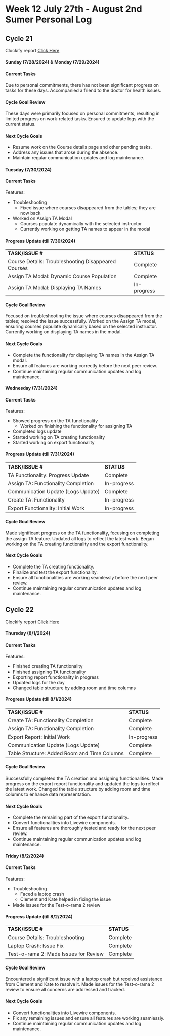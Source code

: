  # Week 12 July 27th - August 2nd Sumer Personal Log

## Cycle 21

Clockify report [Click Here](https://app.clockify.me/reports/summary?start=2024-07-27T00:00:00.000Z&end=2024-07-31T23:59:59.999Z&filterValuesData=%7B%22users%22:%5B%226657a665c1d0df08761294fb%22%5D,%22userAndGroup%22:%5B%5D%7D&filterOptions=%7B%22userAndGroup%22:%7B%22status%22:%22ACTIVE_WITH_PENDING%22%7D%7D)

#### Sunday (7/28/2024) & Monday (7/29/2024)

#### Current Tasks

Due to personal commitments, there has not been significant progress on tasks for these days. Accompanied a friend to the doctor for health issues. 

#### Cycle Goal Review

These days were primarily focused on personal commitments, resulting in limited progress on work-related tasks. Ensured to update logs with the current status.

#### Next Cycle Goals

- Resume work on the Course details page and other pending tasks.
- Address any issues that arose during the absence.
- Maintain regular communication updates and log maintenance.

#### Tuesday (7/30/2024)

#### Current Tasks

Features:
- Troubleshooting
  - Fixed issue where courses disappeared from the tables; they are now back
- Worked on Assign TA Modal
  - Courses populate dynamically with the selected instructor
  - Currently working on getting TA names to appear in the modal

#### Progress Update (till 7/30/2024)

<table>
    <tr>
        <td><strong>TASK/ISSUE #</strong></td>
        <td><strong>STATUS</strong></td>
    </tr>
    <tr>
        <td>Course Details: Troubleshooting Disappeared Courses</td>
        <td>Complete</td>
    </tr>
    <tr>
        <td>Assign TA Modal: Dynamic Course Population</td>
        <td>Complete</td>
    </tr>
    <tr>
        <td>Assign TA Modal: Displaying TA Names</td>
        <td>In-progress</td>
    </tr>
</table>

#### Cycle Goal Review

Focused on troubleshooting the issue where courses disappeared from the tables; resolved the issue successfully. Worked on the Assign TA modal, ensuring courses populate dynamically based on the selected instructor. Currently working on displaying TA names in the modal.

#### Next Cycle Goals

- Complete the functionality for displaying TA names in the Assign TA modal.
- Ensure all features are working correctly before the next peer review.
- Continue maintaining regular communication updates and log maintenance.


#### Wednesday (7/31/2024)

#### Current Tasks

Features:
- Showed progress on the TA functionality
  - Worked on finishing the functionality for assigning TA
- Completed logs update
- Started working on TA creating functionality
- Started working on export functionality

#### Progress Update (till 7/31/2024)

<table>
    <tr>
        <td><strong>TASK/ISSUE #</strong></td>
        <td><strong>STATUS</strong></td>
    </tr>
    <tr>
        <td>TA Functionality: Progress Update</td>
        <td>Complete</td>
    </tr>
    <tr>
        <td>Assign TA: Functionality Completion</td>
        <td>In-progress</td>
    </tr>
    <tr>
        <td>Communication Update (Logs Update)</td>
        <td>Complete</td>
    </tr>
    <tr>
        <td>Create TA: Functionality</td>
        <td>In-progress</td>
    </tr>
    <tr>
        <td>Export Functionality: Initial Work</td>
        <td>In-progress</td>
    </tr>
</table>

#### Cycle Goal Review

Made significant progress on the TA functionality, focusing on completing the assign TA feature. Updated all logs to reflect the latest work. Began working on the TA creating functionality and the export functionality.

#### Next Cycle Goals

- Complete the TA creating functionality.
- Finalize and test the export functionality.
- Ensure all functionalities are working seamlessly before the next peer review.
- Continue maintaining regular communication updates and log maintenance.

## Cycle 22

Clockify report [Click Here](https://app.clockify.me/reports/summary?start=2024-08-01T00:00:00.000Z&end=2024-08-02T23:59:59.999Z&filterValuesData=%7B%22users%22:%5B%226657a665c1d0df08761294fb%22%5D,%22userAndGroup%22:%5B%5D%7D&filterOptions=%7B%22userAndGroup%22:%7B%22status%22:%22ACTIVE_WITH_PENDING%22%7D%7D)

#### Thursday (8/1/2024)

#### Current Tasks

Features:
- Finished creating TA functionality
- Finished assigning TA functionality
- Exporting report functionality in progress
- Updated logs for the day
- Changed table structure by adding room and time columns

#### Progress Update (till 8/1/2024)

<table>
    <tr>
        <td><strong>TASK/ISSUE #</strong></td>
        <td><strong>STATUS</strong></td>
    </tr>
    <tr>
        <td>Create TA: Functionality Completion</td>
        <td>Complete</td>
    </tr>
    <tr>
        <td>Assign TA: Functionality Completion</td>
        <td>Complete</td>
    </tr>
    <tr>
        <td>Export Report: Initial Work</td>
        <td>In-progress</td>
    </tr>
    <tr>
        <td>Communication Update (Logs Update)</td>
        <td>Complete</td>
    </tr>
    <tr>
        <td>Table Structure: Added Room and Time Columns</td>
        <td>Complete</td>
    </tr>
</table>

#### Cycle Goal Review

Successfully completed the TA creation and assigning functionalities. Made progress on the export report functionality and updated the logs to reflect the latest work. Changed the table structure by adding room and time columns to enhance data representation.

#### Next Cycle Goals

- Complete the remaining part of the export functionality.
- Convert functionalities into Livewire components.
- Ensure all features are thoroughly tested and ready for the next peer review.
- Continue maintaining regular communication updates and log maintenance.

#### Friday (8/2/2024)

#### Current Tasks

Features:
- Troubleshooting
  - Faced a laptop crash
  - Clement and Kate helped in fixing the issue
- Made issues for the Test-o-rama 2 review

#### Progress Update (till 8/2/2024)

<table>
    <tr>
        <td><strong>TASK/ISSUE #</strong></td>
        <td><strong>STATUS</strong></td>
    </tr>
    <tr>
        <td>Course Details: Troubleshooting</td>
        <td>Complete</td>
    </tr>
    <tr>
        <td>Laptop Crash: Issue Fix</td>
        <td>Complete</td>
    </tr>
    <tr>
        <td>Test-o-rama 2: Made Issues for Review</td>
        <td>Complete</td>
    </tr>
</table>

#### Cycle Goal Review

Encountered a significant issue with a laptop crash but received assistance from Clement and Kate to resolve it. Made issues for the Test-o-rama 2 review to ensure all concerns are addressed and tracked.

#### Next Cycle Goals

- Convert functionalities into Livewire components.
- Fix any remaining issues and ensure all features are working seamlessly.
- Continue maintaining regular communication updates and log maintenance.











